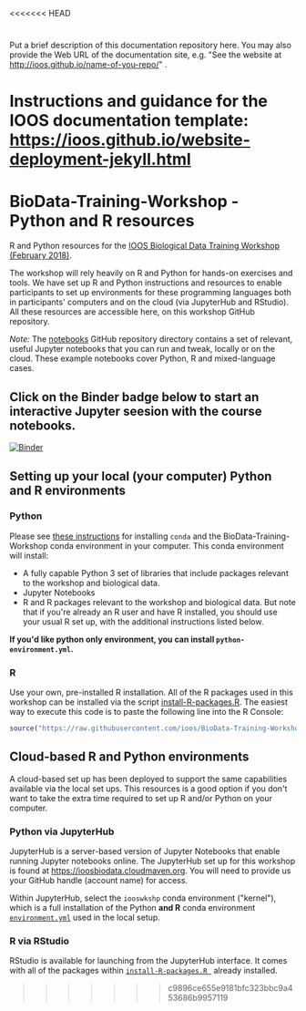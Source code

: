 <<<<<<< HEAD
# 
Put a brief description of this documentation repository here. You may also provide the Web URL of the documentation site, e.g. "See the website at http://ioos.github.io/name-of-you-repo/" .

Instructions and guidance for the IOOS documentation template: https://ioos.github.io/website-deployment-jekyll.html
=======
# BioData-Training-Workshop - Python and R resources

R and Python resources for the [IOOS Biological Data Training Workshop (February 2018)](https://ioos.github.io/BioData-Training-Workshop/).

The workshop will rely heavily on R and Python for hands-on exercises and tools. We have set up R and Python instructions and resources to enable participants to set up environments for these programming languages both in participants' computers and on the cloud (via JupyterHub and RStudio). All these resources are accessible here, on this workshop GitHub repository.

*Note:* The [notebooks](https://github.com/ioos/BioData-Training-Workshop/tree/master/notebooks) GitHub repository directory contains a set of relevant, useful Jupyter notebooks that you can run and tweak, locally or on the cloud. These example notebooks cover Python, R and mixed-language cases.

## Click on the Binder badge below to start an interactive Jupyter seesion with the course notebooks.

[![Binder](http://mybinder.org/badge.svg)](https://mybinder.org/v2/gh/ioos/BioData-Training-Workshop/master?filepath=notebooks)

## Setting up your local (your computer) Python and R environments

### Python
Please see [these instructions](https://github.com/ioos/BioData-Training-Workshop/blob/master/installation.md) for installing `conda` and the BioData-Training-Workshop conda environment in your computer. This conda environment will install:
- A fully capable Python 3 set of libraries that include packages relevant to the workshop and biological data. 
- Jupyter Notebooks
- R and R packages relevant to the workshop and biological data. But note that if you're already an R user and have R installed, you should use your usual R set up, with the additional instructions listed below.

**If you'd like python only environment, you can install `python-environment.yml`.**

### R

Use your own, pre-installed R installation. All of the R packages used in this workshop can be installed via the script [install-R-packages.R](https://github.com/ioos/BioData-Training-Workshop/blob/master/install-R-packages.R). The easiest way to execute this code is to paste the following line into the R Console:

```R
source("https://raw.githubusercontent.com/ioos/BioData-Training-Workshop/master/install-R-packages.R")
```

## Cloud-based R and Python environments

A cloud-based set up has been deployed to support the same capabilities available via the local set ups. This resources is a good option if you don't want to take the extra time required to set up R and/or Python on your computer.

### Python via JupyterHub

JupyterHub is a server-based version of Jupyter Notebooks that enable running Jupyter notebooks online. The JupyterHub set up for this workshop is found at https://ioosbiodata.cloudmaven.org. You will need to provide us your GitHub handle (account name) for access.

Within JupyterHub, select the `iooswkshp` conda environment ("kernel"), which is a full installation of the Python **and R** conda environment [`environment.yml`](https://github.com/ioos/BioData-Training-Workshop/blob/master/environment.yml) used in the local setup.

### R via RStudio

RStudio is available for launching from the JupyterHub interface. It comes with all of the packages within [`install-R-packages.R
`](https://github.com/ioos/BioData-Training-Workshop/blob/master/install-R-packages.R) already installed.
>>>>>>> c9896ce655e9181bfc323bbc9a453686b9957119
